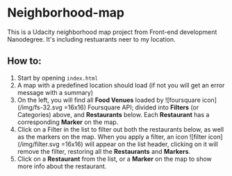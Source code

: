 # Neighborhood-map
This is a Udacity neighborhood map project from Front-end development Nanodegree. It's including restuarants neer to my location.

## How to:
1. Start by opening `index.html`
1. A map with a predefined location should load (if not you will get an error message with a summary)
1. On the left, you will find all **Food Venues** loaded by ![foursquare icon](/img/fs-32.svg =16x16) Foursquare API; divided into **Filters** (or Categories) above, and **Restaurants** below.
	Each **Restaurant** has a corresponding **Marker** on the map.
1. Click on a Filter in the list to filter out both the restaurants below, as well as the markers on the map.
	When you apply a filter, an icon ![filter icon](/img/filter.svg =16x16) will appear on the list header, clicking on it will remove the filter, restoring all the **Restaurants** and **Markers**.
1. Click on a **Restaurant** from the list, or a **Marker** on the map to show more info about the restaurant.
